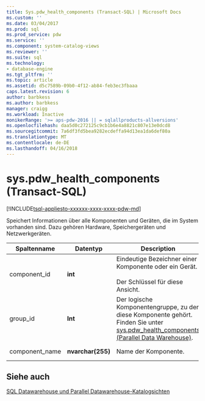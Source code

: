 ```yaml
---
title: Sys.pdw_health_components (Transact-SQL) | Microsoft Docs
ms.custom: ''
ms.date: 03/04/2017
ms.prod: sql
ms.prod_service: pdw
ms.service: ''
ms.component: system-catalog-views
ms.reviewer: ''
ms.suite: sql
ms.technology:
- database-engine
ms.tgt_pltfrm: ''
ms.topic: article
ms.assetid: d5c7589b-09b0-4f12-ab84-feb3ec3fbaaa
caps.latest.revision: 6
author: barbkess
ms.author: barbkess
manager: craigg
ms.workload: Inactive
monikerRange: '>= aps-pdw-2016 || = sqlallproducts-allversions'
ms.openlocfilehash: daa5d0c272125c9cb1b6e4a8821c807e13e0dcd8
ms.sourcegitcommit: 7a6df3fd5bea9282ecdeffa94d13ea1da6def80a
ms.translationtype: MT
ms.contentlocale: de-DE
ms.lasthandoff: 04/16/2018
---
```

# <a name="syspdwhealthcomponents-transact-sql"></a>sys.pdw_health_components (Transact-SQL)
[!INCLUDE[tsql-appliesto-xxxxxx-xxxx-xxxx-pdw-md](../../includes/tsql-appliesto-xxxxxx-xxxx-xxxx-pdw-md.md)]

  Speichert Informationen über alle Komponenten und Geräten, die im System vorhanden sind. Dazu gehören Hardware, Speichergeräten und Netzwerkgeräten.  
  
|Spaltenname|Datentyp|Description|Bereich|  
|-----------------|---------------|-----------------|-----------|  
|component_id|**int**|Eindeutige Bezeichner einer Komponente oder ein Gerät.<br /><br /> Der Schlüssel für diese Ansicht.|NOT NULL|  
|group_id|**Int**|Der logische Komponentengruppe, zu der diese Komponente gehört. Finden Sie unter [sys.pdw_health_components (Parallel Data Warehouse)](../../relational-databases/system-catalog-views/sys-pdw-health-components-transact-sql.md).|NOT NULL|  
|component_name|**nvarchar(255)**|Name der Komponente.|NOT NULL|  
  
## <a name="see-also"></a>Siehe auch  
 [SQL Datawarehouse und Parallel Datawarehouse-Katalogsichten](../../relational-databases/system-catalog-views/sql-data-warehouse-and-parallel-data-warehouse-catalog-views.md)  
  
  
